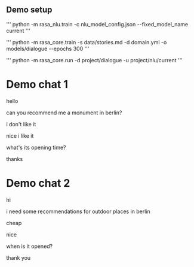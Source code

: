 ## Demo setup

'''
python -m rasa_nlu.train -c nlu_model_config.json --fixed_model_name current
'''

'''
python -m rasa_core.train -s data/stories.md -d domain.yml -o models/dialogue --epochs 300
'''

'''
python -m rasa_core.run -d project/dialogue -u project/nlu/current
'''


# Demo chat 1
hello

can you recommend me a monument in berlin?

i don't like it

nice i like it

what's its opening time?

thanks



# Demo chat 2
hi

i need some recommendations for outdoor places in berlin

cheap

nice

when is it opened?

thank you
